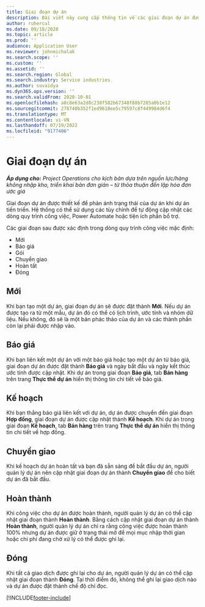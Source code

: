 ```yaml
---
title: Giai đoạn dự án
description: Bài viết này cung cấp thông tin về các giai đoạn dự án được cung cấp trong Microsoft Dynamics Project Operations.
author: ruhercul
ms.date: 09/18/2020
ms.topic: article
ms.prod: ''
audience: Application User
ms.reviewer: johnmichalak
ms.search.scope: ''
ms.custom: ''
ms.assetid: ''
ms.search.region: Global
ms.search.industry: Service industries
ms.author: suvaidya
ms.dyn365.ops.version: ''
ms.search.validFrom: 2020-10-01
ms.openlocfilehash: a8c8e63a2d8c238f582b67348f88b7285a0b1e12
ms.sourcegitcommit: 278740b352f1ed9618ee5c79597c8f449984d6f4
ms.translationtype: MT
ms.contentlocale: vi-VN
ms.lasthandoff: 07/19/2022
ms.locfileid: "9177406"
---
```

# <a name="project-stages"></a>Giai đoạn dự án

_**Áp dụng cho:** Project Operations cho kịch bản dựa trên nguồn lực/hàng không nhập kho, triển khai bản đơn giản – từ thỏa thuận đến lập hóa đơn ước giá_

Giai đoạn dự án được thiết kế để phản ánh trạng thái của dự án khi dự án tiến triển. Hệ thống có thể sử dụng các tùy chỉnh để tự động cập nhật các dòng quy trình công việc, Power Automate hoặc tiện ích phần bổ trợ.

Các giai đoạn sau được xác định trong dòng quy trình công việc mặc định:

- Mới
- Báo giá
- Gói
- Chuyển giao
- Hoàn tất
- Đóng 

## <a name="new"></a>Mới

Khi bạn tạo một dự án, giai đoạn dự án sẽ được đặt thành **Mới**. Nếu dự án được tạo ra từ một mẫu, dự án đó có thể có lịch trình, ước tính và nhóm dữ liệu. Nếu không, đó sẽ là một bản phác thảo của dự án và các thành phần còn lại phải được nhập vào.

## <a name="quote"></a>Báo giá

Khi bạn liên kết một dự án với một báo giá hoặc tạo một dự án từ báo giá, giai đoạn dự án được đặt thành **Báo giá** và ngày bắt đầu và ngày kết thúc ước tính được cập nhật. Khi dự án trong giai đoạn **Báo giá**, tab **Bán hàng** trên trang **Thực thể dự án** hiển thị thông tin chi tiết về báo giá.

## <a name="plan"></a>Kế hoạch

Khi bạn thắng báo giá liên kết với dự án, dự án được chuyển đến giai đoạn **Hợp đồng**, giai đoạn dự án được cập nhật thành **Kế hoạch**. Khi dự án trong giai đoạn **Kế hoạch**, tab **Bán hàng** trên trang **Thực thể dự án** hiển thị thông tin chi tiết về hợp đồng.

## <a name="deliver"></a>Chuyển giao

Khi kế hoạch dự án hoàn tất và bạn đã sẵn sàng để bắt đầu dự án, người quản lý dự án nên cập nhật giai đoạn dự án thành **Chuyển giao** để cho biết dự án đã bắt đầu.

## <a name="complete"></a>Hoàn thành 

Khi công việc cho dự án được hoàn thành, người quản lý dự án có thể cập nhật giai đoạn thành **Hoàn thành**. Bằng cách cập nhật giai đoạn dự án thành **Hoàn thành**, người quản lý dự án chỉ ra rằng công việc được hoàn thành 100% nhưng dự án được giữ ở trạng thái mở để mọi mục nhập thời gian hoặc chi phí đang chờ xử lý có thể được ghi lại.

## <a name="close"></a>Đóng

Khi tất cả giao dịch được ghi lại cho dự án, người quản lý dự án có thể cập nhật giai đoạn thành **Đóng**. Tại thời điểm đó, không thể ghi lại giao dịch nào và dự án được đặt thành chế độ chỉ đọc.



[!INCLUDE[footer-include](../includes/footer-banner.md)]
